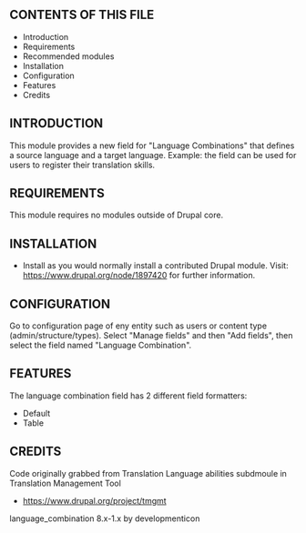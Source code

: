 CONTENTS OF THIS FILE
---------------------

 * Introduction
 * Requirements
 * Recommended modules
 * Installation
 * Configuration
 * Features
 * Credits


INTRODUCTION
------------

This module provides a new field for "Language Combinations" that
defines a source language and a target language. Example: the field can
be used for users to register their translation skills.


REQUIREMENTS
------------

This module requires no modules outside of Drupal core.


INSTALLATION
------------

 * Install as you would normally install a contributed Drupal module. Visit:
   https://www.drupal.org/node/1897420 for further information.


CONFIGURATION
-------------

Go to configuration page of eny entity such as users or content type
(admin/structure/types). Select "Manage fields" and then "Add fields",
then select the field named "Language Combination".


FEATURES
--------

The language combination field has 2 different field formatters:
 * Default
 * Table


CREDITS
-------

Code originally grabbed from Translation Language abilities
subdmoule in Translation Management Tool
 * https://www.drupal.org/project/tmgmt

language_combination 8.x-1.x by developmenticon
